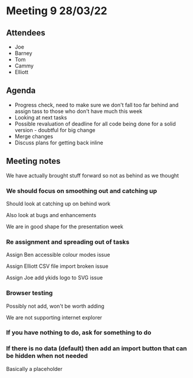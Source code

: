 # Meeting 9 28/03/22

## Attendees
- Joe
- Barney
- Tom
- Cammy
- Elliott

## Agenda

- Progress check, need to make sure we don't fall too far behind and assign tass to those who don't have much this week
- Looking at next tasks
- Possible revaluation of deadline for all code being done for a solid version - doubtful for big change
- Merge changes
- Discuss plans for getting back inline

## Meeting notes

We have actually brought stuff forward so not as behind as we thought

### We should focus on smoothing out and catching up

Should look at catching up on behind work

Also look at bugs and enhancements

We are in good shape for the presentation week

### Re assignment and spreading out of tasks

Assign Ben accessible colour modes issue

Assign Elliott CSV file import broken issue

Assign Joe add ykids logo to SVG issue

### Browser testing

Possibly not add, won't be worth adding

We are not supporting internet explorer

### If you have nothing to do, ask for something to do

### If there is no data (default) then add an import button that can be hidden when not needed

Basically a placeholder

